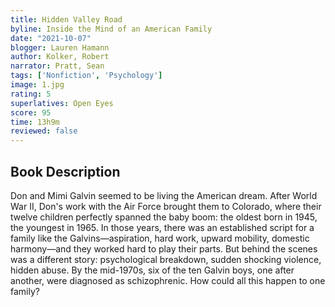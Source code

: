 ```yaml
---
title: Hidden Valley Road
byline: Inside the Mind of an American Family
date: "2021-10-07"
blogger: Lauren Hamann
author: Kolker, Robert
narrator: Pratt, Sean
tags: ['Nonfiction', 'Psychology']
image: 1.jpg
rating: 5
superlatives: Open Eyes
score: 95
time: 13h9m
reviewed: false
---
```



## Book Description

Don and Mimi Galvin seemed to be living the American dream. After World War II, Don's work with the Air Force brought them to Colorado, where their twelve children perfectly spanned the baby boom: the oldest born in 1945, the youngest in 1965. In those years, there was an established script for a family like the Galvins—aspiration, hard work, upward mobility, domestic harmony—and they worked hard to play their parts. But behind the scenes was a different story: psychological breakdown, sudden shocking violence, hidden abuse. By the mid-1970s, six of the ten Galvin boys, one after another, were diagnosed as schizophrenic. How could all this happen to one family?
